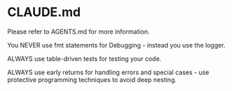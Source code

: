 # CLAUDE.md

Please refer to AGENTS.md for more information.

You NEVER use fmt statements for Debugging - instead you use the logger.

ALWAYS use table-driven tests for testing your code.

ALWAYS use early returns for handling errors and special cases - use protective programming techniques to avoid deep nesting.

